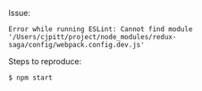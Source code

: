Issue:

```
Error while running ESLint: Cannot find module '/Users/cjpitt/project/node_modules/redux-saga/config/webpack.config.dev.js'
```

Steps to reproduce:

```
$ npm start
```
